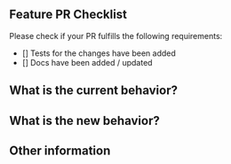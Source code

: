 <!-- trunk-ignore-all(markdownlint/MD041) -->
## Feature PR Checklist
Please check if your PR fulfills the following requirements:
- [] Tests for the changes have been added
- [] Docs have been added / updated

## What is the current behavior?
<!-- Please describe the current behavior that you are modifying, or link to a relevant issue. -->

## What is the new behavior?
<!-- Please describe the new behavior or changes that you are adding. -->
<!-- If this PR contains a breaking change, please describe the impact and migration path for existing applications below. -->

## Other information
<!-- Any other information that is important to this PR such as screenshots of how the component looks before and after the change. -->